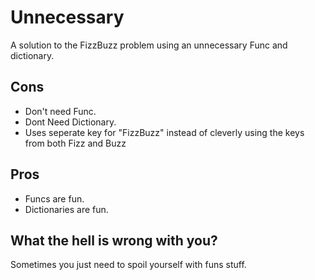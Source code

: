 # Unnecessary
A solution to the FizzBuzz problem using an unnecessary Func and dictionary.

## Cons
 - Don't need Func.
 - Dont Need Dictionary.
 - Uses seperate key for "FizzBuzz" instead of cleverly using the keys from both Fizz and Buzz

## Pros
 - Funcs are fun.
 - Dictionaries are fun.

## What the hell is wrong with you?
Sometimes you just need to spoil yourself with funs stuff.
